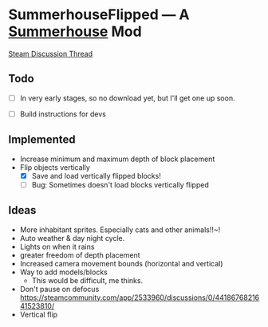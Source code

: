 # SummerhouseFlipped — A [Summerhouse](https://store.steampowered.com/app/2533960/SUMMERHOUSE/) Mod

[Steam Discussion Thread](https://steamcommunity.com/app/2533960/discussions/0/4520010433851923604/)

## Todo


- [ ] In very early stages, so no download yet, but I'll get one up soon.
- [ ] Build instructions for devs


## Implemented
- Increase minimum and maximum depth of block placement
- Flip objects vertically
    - [x] Save and load vertically flipped blocks!
    - [ ] Bug: Sometimes doesn't load blocks vertically flipped

## Ideas

- More inhabitant sprites. Especially cats and other animals!!~!
- Auto weather & day night cycle.
- Lights on when it rains
- greater freedom of depth placement
- Increased camera movement bounds (horizontal and vertical)
- Way to add models/blocks
    - This would be difficult, me thinks.
- Don't pause on defocus https://steamcommunity.com/app/2533960/discussions/0/4418676821641523810/
- Vertical flip 
